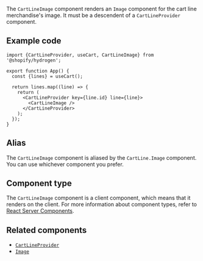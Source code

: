 <!-- This file is generated from source code in the Shopify/hydrogen repo. Edit the files in /packages/hydrogen/src/components/CartLineImage and run 'yarn generate-docs' at the root of this repo. For more information, refer to https://github.com/Shopify/shopify-dev/blob/master/content/internal/operations/hydrogen-reference-docs.md. -->

The `CartLineImage` component renders an `Image` component for the cart line merchandise's image.
It must be a descendent of a `CartLineProvider` component.

## Example code

```tsx
import {CartLineProvider, useCart, CartLineImage} from '@shopify/hydrogen';

export function App() {
  const {lines} = useCart();

  return lines.map((line) => {
    return (
      <CartLineProvider key={line.id} line={line}>
        <CartLineImage />
      </CartLineProvider>
    );
  });
}
```

## Alias

The `CartLineImage` component is aliased by the `CartLine.Image` component. You can use whichever component you prefer.

## Component type

The `CartLineImage` component is a client component, which means that it renders on the client. For more information about component types, refer to [React Server Components](/custom-storefronts/hydrogen/framework/react-server-components).

## Related components

- [`CartLineProvider`](/api/hydrogen/components/cart/cartlineprovider)
- [`Image`](/api/hydrogen/components/primitive/image)
